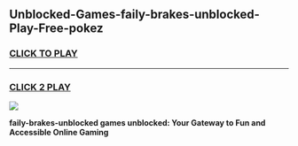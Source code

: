 
## Unblocked-Games-faily-brakes-unblocked-Play-Free-pokez
<h3>
<a href="https://premium76.site?title=faily-brakes-unblocked&ref=23A">CLICK TO PLAY</a></h3>
<hr>

<h3>
<a href="https://premium76.site?title=faily-brakes-unblocked&ref=23A">CLICK 2 PLAY</a>
  
</h3>

<a href="https://premium76.site?title=faily-brakes-unblocked&ref=23A"><img src="https://clearcache.store/games.png"></a>


**faily-brakes-unblocked games unblocked: Your Gateway to Fun and Accessible Online Gaming**
